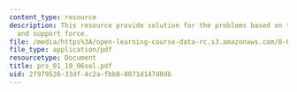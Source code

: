 ```yaml
---
content_type: resource
description: This resource provide solution for the problems based on torque points
  and support force.
file: /media/https%3A/open-learning-course-data-rc.s3.amazonaws.com/8-01l-physics-i-classical-mechanics-fall-2005/2f97952633df4c2afbb88071d147d8db_prs_01_10_06sol.pdf
file_type: application/pdf
resourcetype: Document
title: prs_01_10_06sol.pdf
uid: 2f979526-33df-4c2a-fbb8-8071d147d8db
---
```

